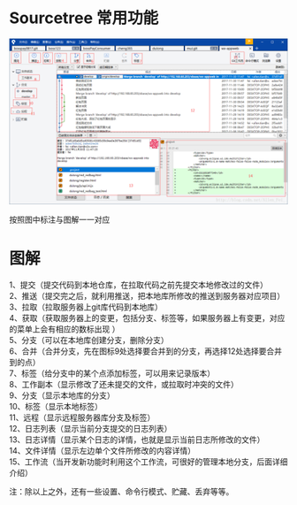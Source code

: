 
# Sourcetree 常用功能
 

![](./img/sourcetree/stree_9.jpg)  

按照图中标注与图解一一对应  

# 图解  
1、提交（提交代码到本地仓库，在拉取代码之前先提交本地修改过的文件）  
2、推送（提交完之后，就利用推送，把本地库所修改的推送到服务器对应项目）  
3、拉取（拉取服务器上git库代码到本地库）  
4、获取（获取服务器上的变更，包括分支、标签等，如果服务器上有变更，对应的菜单上会有相应的数标出现 ）   
5、分支（可以在本地库创建分支，删除分支）   
6、合并（合并分支，先在图标9处选择要合并到的分支，再选择12处选择要合并到的点）   
7、标签（给分支中的某个点添加标签，可以用来记录版本）   
8、工作副本（显示修改了还未提交的文件，或拉取时冲突的文件）   
9、分支（显示本地库的分支）   
10、标签（显示本地标签）   
11、远程（显示远程服务器库分支及标签）   
12、日志列表（显示当前分支提交的日志列表）   
13、日志详情（显示某个日志的详情，也就是显示当前日志所修改的文件）   
14、文件详情（显示左边单个文件所修改的内容详情）   
15、工作流（当开发新功能时利用这个工作流，可很好的管理本地分支，后面详细介绍）   

注：除以上之外，还有一些设置、命令行模式、贮藏、丢弃等等。


